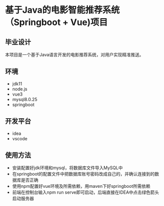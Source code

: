 # 基于Java的电影智能推荐系统（Springboot + Vue)项目

## 毕业设计

本项目是一个基于Java语言开发的电影推荐系统，对用户实现精准推送。

## 环境
+ jdk11
+ node.js
+ vue3
+ mysql8.0.25
+ springboot

## 开发平台
+ idea
+ vscode

## 使用方法

+ 安装配置好jdk环境和mysql，将数据库文件导入MySQL中
+ 在springboot的配置文件中把数据库账号密码改成自己的，并确认连接到的数据库是否正确
+ 使用npm配置好vue环境及所需依赖，用maven下好springboot所需依赖
+ 前端在控制台输入npm run serve即可启动，后端直接在IDEA中点击绿色箭头启动服务器



